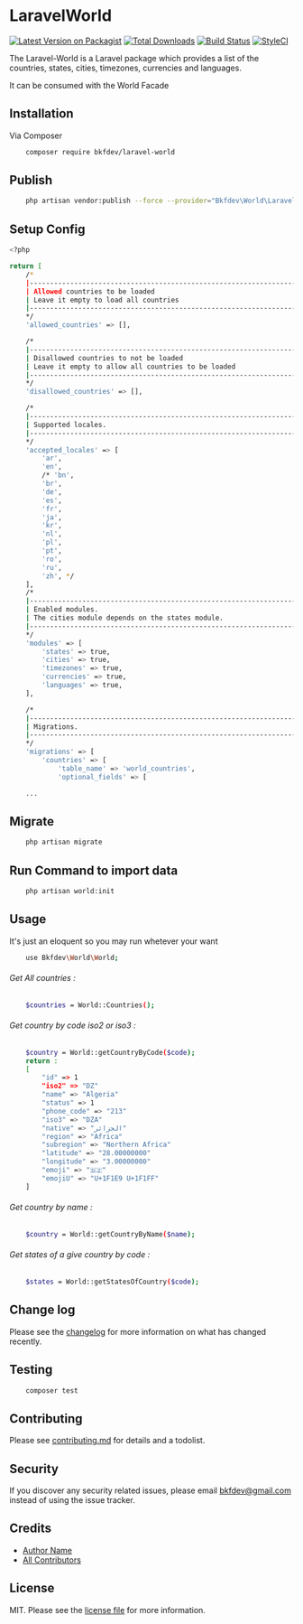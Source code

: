 # LaravelWorld

[![Latest Version on Packagist][ico-version]][link-packagist]
[![Total Downloads][ico-downloads]][link-downloads]
[![Build Status][ico-travis]][link-travis]
[![StyleCI][ico-styleci]][link-styleci]

The Laravel-World is a Laravel package which provides a list of the countries, states, cities, timezones, currencies and languages.

It can be consumed with the World Facade

## Installation

Via Composer

```bash
    composer require bkfdev/laravel-world
```

## Publish

```bash
    php artisan vendor:publish --force --provider="Bkfdev\World\LaravelWorldServiceProvider"
```

## Setup Config

```bash
<?php

return [
    /*
	|--------------------------------------------------------------------------
	| Allowed countries to be loaded
	| Leave it empty to load all countries
	|--------------------------------------------------------------------------
	*/
    'allowed_countries' => [],

    /*
	|--------------------------------------------------------------------------
	| Disallowed countries to not be loaded
	| Leave it empty to allow all countries to be loaded
	|--------------------------------------------------------------------------
	*/
    'disallowed_countries' => [],

    /*
	|--------------------------------------------------------------------------
	| Supported locales.
	|--------------------------------------------------------------------------
	*/
    'accepted_locales' => [
        'ar',
        'en',
        /* 'bn',
        'br',
        'de',
        'es',
        'fr',
        'ja',
        'kr',
        'nl',
        'pl',
        'pt',
        'ro',
        'ru',
        'zh', */
    ],
    /*
	|--------------------------------------------------------------------------
	| Enabled modules.
	| The cities module depends on the states module.
	|--------------------------------------------------------------------------
	*/
    'modules' => [
        'states' => true,
        'cities' => true,
        'timezones' => true,
        'currencies' => true,
        'languages' => true,
    ],

    /*
	|--------------------------------------------------------------------------
	| Migrations.
	|--------------------------------------------------------------------------
	*/
    'migrations' => [
        'countries' => [
            'table_name' => 'world_countries',
            'optional_fields' => [

    ...

```

## Migrate

```bash
    php artisan migrate
```

## Run Command to import data

```bash
    php artisan world:init
```

## Usage

It's just an eloquent so you may run whetever your want

```bash
    use Bkfdev\World\World;
```

###### Get All countries :

```bash
    $countries = World::Countries();
```

###### Get country by code iso2 or iso3 :

```bash
    $country = World::getCountryByCode($code);
    return :
    [
        "id" => 1
        "iso2" => "DZ"
        "name" => "Algeria"
        "status" => 1
        "phone_code" => "213"
        "iso3" => "DZA"
        "native" => "الجزائر"
        "region" => "Africa"
        "subregion" => "Northern Africa"
        "latitude" => "28.00000000"
        "longitude" => "3.00000000"
        "emoji" => "🇩🇿"
        "emojiU" => "U+1F1E9 U+1F1FF"
    ]
```

###### Get country by name :

```bash
    $country = World::getCountryByName($name);
```

###### Get states of a give country by code :

```bash
    $states = World::getStatesOfCountry($code);
```

## Change log

Please see the [changelog](changelog.md) for more information on what has changed recently.

## Testing

```bash
    composer test
```

## Contributing

Please see [contributing.md](contributing.md) for details and a todolist.

## Security

If you discover any security related issues, please email bkfdev@gmail.com instead of using the issue tracker.

## Credits

- [Author Name][link-author]
- [All Contributors][link-contributors]

## License

MIT. Please see the [license file](license.md) for more information.

[ico-version]: https://img.shields.io/packagist/v/bkfdev/laravel-world.svg?style=flat-square
[ico-downloads]: https://img.shields.io/packagist/dt/bkfdev/laravel-world.svg?style=flat-square
[ico-travis]: https://img.shields.io/travis/bkfdev/laravel-world/master.svg?style=flat-square
[ico-styleci]: https://styleci.io/repos/12345678/shield
[link-packagist]: https://packagist.org/packages/bkfdev/laravel-world
[link-downloads]: https://packagist.org/packages/bkfdev/laravel-world
[link-travis]: https://travis-ci.org/bkfdev/laravel-world
[link-styleci]: https://styleci.io/repos/12345678
[link-author]: https://github.com/bkfdev
[link-contributors]: ../../contributors
